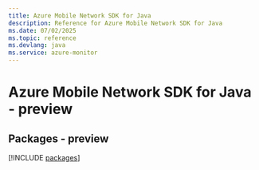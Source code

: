 ```yaml
---
title: Azure Mobile Network SDK for Java
description: Reference for Azure Mobile Network SDK for Java
ms.date: 07/02/2025
ms.topic: reference
ms.devlang: java
ms.service: azure-monitor
---
```

# Azure Mobile Network SDK for Java - preview
## Packages - preview
[!INCLUDE [packages](mobile-network-index.md)]